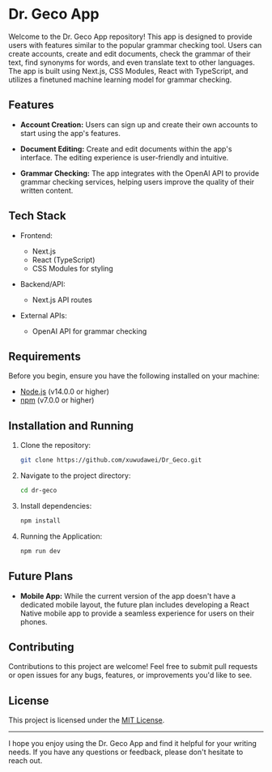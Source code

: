 # Dr. Geco App

Welcome to the Dr. Geco App repository! This app is designed to provide users with features similar to the popular grammar checking tool. Users can create accounts, create and edit documents, check the grammar of their text, find synonyms for words, and even translate text to other languages. The app is built using Next.js, CSS Modules, React with TypeScript, and utilizes a finetuned machine learning model for grammar checking.

## Features

- **Account Creation:** Users can sign up and create their own accounts to start using the app's features.

- **Document Editing:** Create and edit documents within the app's interface. The editing experience is user-friendly and intuitive.

- **Grammar Checking:** The app integrates with the OpenAI API to provide grammar checking services, helping users improve the quality of their written content.


## Tech Stack

- Frontend:
  - Next.js
  - React (TypeScript)
  - CSS Modules for styling

- Backend/API:
  - Next.js API routes

- External APIs:
  - OpenAI API for grammar checking
 

## Requirements

Before you begin, ensure you have the following installed on your machine:

- [Node.js](https://nodejs.org/) (v14.0.0 or higher)
- [npm](https://www.npmjs.com/) (v7.0.0 or higher)

## Installation and Running

1. Clone the repository:
   ```bash
   git clone https://github.com/xuwudawei/Dr_Geco.git

2. Navigate to the project directory:
   ```bash
   cd dr-geco
3. Install dependencies:
   ```bash
   npm install
4. Running the Application:
   ```bash
   npm run dev

## Future Plans

- **Mobile App:** While the current version of the app doesn't have a dedicated mobile layout, the future plan includes developing a React Native mobile app to provide a seamless experience for users on their phones.

## Contributing

Contributions to this project are welcome! Feel free to submit pull requests or open issues for any bugs, features, or improvements you'd like to see.

## License

This project is licensed under the [MIT License](LICENSE).

---

I hope you enjoy using the Dr. Geco App and find it helpful for your writing needs. If you have any questions or feedback, please don't hesitate to reach out.
